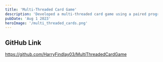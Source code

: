 ```yaml
---
title: 'Multi-Threaded Card Game'
description: 'Developed a multi-threaded card game using a paired programming paradigm'
pubDate: 'Aug 1 2023'
heroImage: '/multi_threaded_cards.png'
---
```


## GitHub Link
https://github.com/HarryFindlay03/MultiThreadedCardGame
